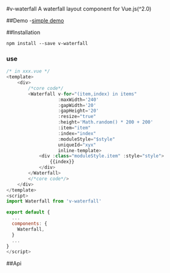 #v-waterfall
A waterfall layout component for Vue.js(^2.0)

##Demo
-[simple demo](https://yinshuxun.github.io/road-of-vue/index.html#/waterfallflow)

##Installation
```shell
npm install --save v-waterfall
```

### use

```js
/* in xxx.vue */
<template>
    <div>
        /*core code*/
        <Waterfall v-for="(item,index) in items"
                   :maxWidth='240'
                   :gapWidth='20'
                   :gapHeight='20'
                   :resize="true"
                   :height='Math.random() * 200 + 200'
                   :item="item"
                   :index="index"
                   :moduleStyle="$style"
                   uniqueId="xyx"
                   inline-template>
            <div :class="moduleStyle.item" :style="style">
                {{index}}
            </div>
        </Waterfall>
        </*core code*/>
    </div>
</template>
<script>
import Waterfall from 'v-waterfall'

export default {
  ...
  components: {
    Waterfall,
  }
  ...
}
</script>
```
##Api